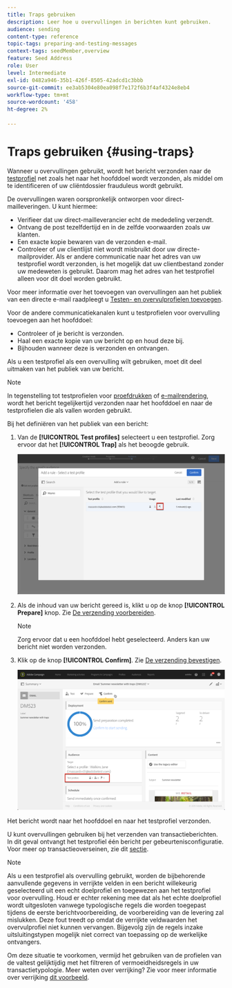 ```yaml
---
title: Traps gebruiken
description: Leer hoe u overvullingen in berichten kunt gebruiken.
audience: sending
content-type: reference
topic-tags: preparing-and-testing-messages
context-tags: seedMember,overview
feature: Seed Address
role: User
level: Intermediate
exl-id: 0482a946-35b1-426f-8505-42adcd1c3bbb
source-git-commit: ee3ab5304e80ea098f7e172f6b3f4af4324e8eb4
workflow-type: tm+mt
source-wordcount: '458'
ht-degree: 2%

---
```


# Traps gebruiken {#using-traps}

Wanneer u overvullingen gebruikt, wordt het bericht verzonden naar de [testprofiel](../../audiences/using/managing-test-profiles.md) net zoals het naar het hoofddoel wordt verzonden, als middel om te identificeren of uw cliëntdossier frauduleus wordt gebruikt.

De overvullingen waren oorspronkelijk ontworpen voor direct-mailleveringen. U kunt hiermee:

* Verifieer dat uw direct-mailleverancier echt de mededeling verzendt.
* Ontvang de post tezelfdertijd en in de zelfde voorwaarden zoals uw klanten.
* Een exacte kopie bewaren van de verzonden e-mail.
* Controleer of uw clientlijst niet wordt misbruikt door uw directe-mailprovider. Als er andere communicatie naar het adres van uw testprofiel wordt verzonden, is het mogelijk dat uw clientbestand zonder uw medeweten is gebruikt. Daarom mag het adres van het testprofiel alleen voor dit doel worden gebruikt.

Voor meer informatie over het toevoegen van overvullingen aan het publiek van een directe e-mail raadpleegt u [Testen- en overvulprofielen toevoegen](../../channels/using/defining-the-direct-mail-audience.md#adding-test-and-trap-profiles).

Voor de andere communicatiekanalen kunt u testprofielen voor overvulling toevoegen aan het hoofddoel:

* Controleer of je bericht is verzonden.
* Haal een exacte kopie van uw bericht op en houd deze bij.
* Bijhouden wanneer deze is verzonden en ontvangen.

Als u een testprofiel als een overvulling wilt gebruiken, moet dit deel uitmaken van het publiek van uw bericht.

>[!NOTE]
>
>In tegenstelling tot testprofielen voor [proefdrukken](../../sending/using/sending-proofs.md) of [e-mailrendering](../../sending/using/email-rendering.md), wordt het bericht tegelijkertijd verzonden naar het hoofddoel en naar de testprofielen die als vallen worden gebruikt.

Bij het definiëren van het publiek van een bericht:

1. Van de **[!UICONTROL Test profiles]** selecteert u een testprofiel. Zorg ervoor dat het **[!UICONTROL Trap]** als het beoogde gebruik.

   ![](assets/trap_select.png)

1. Als de inhoud van uw bericht gereed is, klikt u op de knop **[!UICONTROL Prepare]** knop. Zie [De verzending voorbereiden](../../sending/using/preparing-the-send.md).
   >[!NOTE]
   >
   >Zorg ervoor dat u een hoofddoel hebt geselecteerd. Anders kan uw bericht niet worden verzonden.

1. Klik op de knop **[!UICONTROL Confirm]**. Zie [De verzending bevestigen](../../sending/using/confirming-the-send.md).

   ![](assets/trap_confirm.png)

Het bericht wordt naar het hoofddoel en naar het testprofiel verzonden.

U kunt overvullingen gebruiken bij het verzenden van transactieberichten. In dit geval ontvangt het testprofiel één bericht per gebeurtenisconfiguratie. Voor meer op transactieoverseinen, zie dit [sectie](../../channels/using/getting-started-with-transactional-msg.md).

>[!NOTE]
>
>Als u een testprofiel als overvulling gebruikt, worden de bijbehorende aanvullende gegevens in verrijkte velden in een bericht willekeurig geselecteerd uit een echt doelprofiel en toegewezen aan het testprofiel voor overvulling. Houd er echter rekening mee dat als het echte doelprofiel wordt uitgesloten vanwege typologische regels die worden toegepast tijdens de eerste berichtvoorbereiding, de voorbereiding van de levering zal mislukken. Deze fout treedt op omdat de verrijkte veldwaarden het overvulprofiel niet kunnen vervangen. Bijgevolg zijn de regels inzake uitsluitingstypen mogelijk niet correct van toepassing op de werkelijke ontvangers.
>
>Om deze situatie te voorkomen, vermijd het gebruiken van de profielen van de valtest gelijktijdig met het filtreren of vermoeidheidsregels in uw transactietypologie. Meer weten over verrijking? Zie voor meer informatie over verrijking [dit voorbeeld](../../automating/using/enriching-profile-data-file.md).
